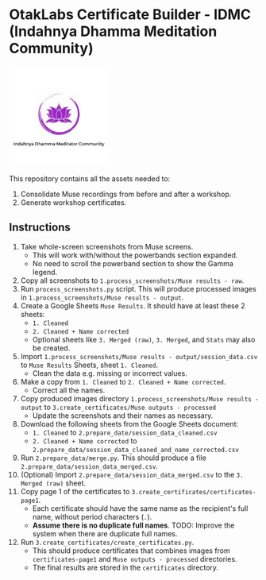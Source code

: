 # OtakLabs Certificate Builder - IDMC (Indahnya Dhamma Meditation Community)

<img src="logo_IDMC.jpeg" alt="Logo IDMC" width="200" />

This repository contains all the assets needed to:

1. Consolidate Muse recordings from before and after a workshop.
2. Generate workshop certificates.

## Instructions

1. Take whole-screen screenshots from Muse screens.
    - This will work with/without the powerbands section expanded.
    - No need to scroll the powerband section to show the Gamma legend.
2. Copy all screenshots to `1.process_screenshots/Muse results - raw`.
3. Run `process_screenshots.py` script. This will produce processed images in `1.process_screenshots/Muse results - output`.
4. Create a Google Sheets `Muse Results`. It should have at least these 2 sheets:
    - `1. Cleaned`
    - `2. Cleaned + Name corrected`
    - Optional sheets like `3. Merged (raw)`, `3. Merged`, and `Stats` may also be created.
5. Import `1.process_screenshots/Muse results - output/session_data.csv` to `Muse Results` Sheets, sheet `1. Cleaned`.
    - Clean the data e.g. missing or incorrect values.
6. Make a copy from `1. Cleaned` to `2. Cleaned + Name corrected`.
    - Correct all the names.
7. Copy produced images directory `1.process_screenshots/Muse results - output` to `3.create_certificates/Muse outputs - processed`
    - Update the screenshots and their names as necessary.
8. Download the following sheets from the Google Sheets document:
    - `1. Cleaned` to `2.prepare_date/session_data_cleaned.csv`
    - `2. Cleaned + Name corrected` to `2.prepare_data/session_data_cleaned_and_name_corrected.csv`
9. Run `2.prepare_data/merge.py`. This should produce a file `2.prepare_data/session_data_merged.csv`.
10. (Optional) Import `2.prepare_data/session_data_merged.csv` to the `3. Merged (raw)` sheet.
11. Copy page 1 of the certificates to `3.create_certificates/certificates-page1`.
    - Each certificate should have the same name as the recipient's full name, without period characters (`.`).
    - **Assume there is no duplicate full names**. TODO: Improve the system when there are duplicate full names.
12. Run `3.create_certificates/create_certificates.py`.
    - This should produce certificates that combines images from `certificates-page1` and `Muse outputs - processed` directories.
    - The final results are stored in the `certificates` directory.